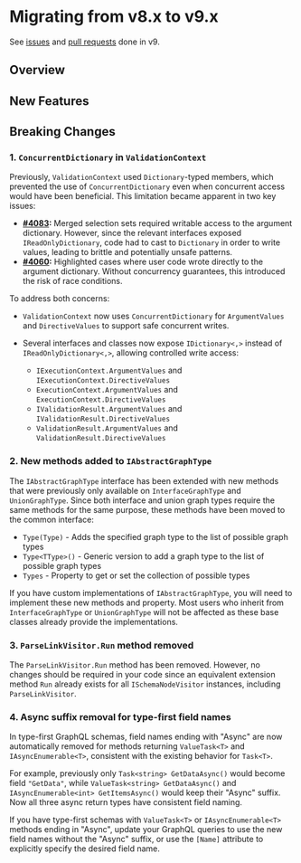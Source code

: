 # Migrating from v8.x to v9.x

See [issues](https://github.com/graphql-dotnet/graphql-dotnet/issues?q=milestone%3A9.0.0+is%3Aissue+is%3Aclosed) and
[pull requests](https://github.com/graphql-dotnet/graphql-dotnet/pulls?q=is%3Apr+milestone%3A9.0.0+is%3Aclosed) done in v9.

## Overview

## New Features

## Breaking Changes

### 1. `ConcurrentDictionary` in `ValidationContext`

Previously, `ValidationContext` used `Dictionary`-typed members, which prevented the use of `ConcurrentDictionary` even when concurrent access would have been beneficial. This limitation became apparent in two key issues:

- **[#4083](https://github.com/graphql-dotnet/graphql-dotnet/issues/4083):** Merged selection sets required writable access to the argument dictionary. However, since the relevant interfaces exposed `IReadOnlyDictionary`, code had to cast to `Dictionary` in order to write values, leading to brittle and potentially unsafe patterns.
- **[#4060](https://github.com/graphql-dotnet/graphql-dotnet/issues/4060):** Highlighted cases where user code wrote directly to the argument dictionary. Without concurrency guarantees, this introduced the risk of race conditions.

To address both concerns:

- `ValidationContext` now uses `ConcurrentDictionary` for `ArgumentValues` and `DirectiveValues` to support safe concurrent writes.
- Several interfaces and classes now expose `IDictionary<,>` instead of `IReadOnlyDictionary<,>`, allowing controlled write access:

  - `IExecutionContext.ArgumentValues` and `IExecutionContext.DirectiveValues`
  - `ExecutionContext.ArgumentValues` and `ExecutionContext.DirectiveValues`
  - `IValidationResult.ArgumentValues` and `IValidationResult.DirectiveValues`
  - `ValidationResult.ArgumentValues` and `ValidationResult.DirectiveValues`

### 2. New methods added to `IAbstractGraphType`

The `IAbstractGraphType` interface has been extended with new methods that were previously only available on `InterfaceGraphType` and `UnionGraphType`. Since both interface and union graph types require the same methods for the same purpose, these methods have been moved to the common interface:

- `Type(Type)` - Adds the specified graph type to the list of possible graph types
- `Type<TType>()` - Generic version to add a graph type to the list of possible graph types
- `Types` - Property to get or set the collection of possible types

If you have custom implementations of `IAbstractGraphType`, you will need to implement these new methods and property. Most users who inherit from `InterfaceGraphType` or `UnionGraphType` will not be affected as these base classes already provide the implementations.

### 3. `ParseLinkVisitor.Run` method removed

The `ParseLinkVisitor.Run` method has been removed. However, no changes should be required in your code since an equivalent extension method `Run` already exists for all `ISchemaNodeVisitor` instances, including `ParseLinkVisitor`.

### 4. Async suffix removal for type-first field names

In type-first GraphQL schemas, field names ending with "Async" are now automatically removed for methods returning `ValueTask<T>` and `IAsyncEnumerable<T>`, consistent with the existing behavior for `Task<T>`.

For example, previously only `Task<string> GetDataAsync()` would become field `"GetData"`, while `ValueTask<string> GetDataAsync()` and `IAsyncEnumerable<int> GetItemsAsync()` would keep their "Async" suffix. Now all three async return types have consistent field naming.

If you have type-first schemas with `ValueTask<T>` or `IAsyncEnumerable<T>` methods ending in "Async", update your GraphQL queries to use the new field names without the "Async" suffix, or use the `[Name]` attribute to explicitly specify the desired field name.
